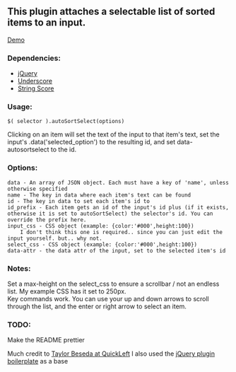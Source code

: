 ## This plugin attaches a selectable list of sorted items to an input.

[Demo](http://jsfiddle.net/4eRx8/)

### Dependencies:
* [jQuery](http://jquery.com)
* [Underscore](http://documentcloud.github.com/underscore/)
* [String Score](https://github.com/joshaven/string_score)
    
### Usage:
    $( selector ).autoSortSelect(options)
Clicking on an item will set the text of the input to that item's text, set the input's .data('selected_option') to the resulting id, and set data-autosortselect to the id.
    
### Options:
    data - An array of JSON object. Each must have a key of 'name', unless otherwise specified
    name - The key in data where each item's text can be found
    id - The key in data to set each item's id to
    id_prefix - Each item gets an id of the input's id plus (if it exists, otherwise it is set to autoSortSelect) the selector's id. You can override the prefix here.
    input_css - CSS object (example: {color:'#000',height:100})
        I don't think this one is required.. since you can just edit the input yourself. but.. why not.
    select_css - CSS object (example: {color:'#000',height:100})
    data-attr - the data attr of the input, set to the selected item's id
    
### Notes:
Set a max-height on the select_css to ensure a scrollbar / not an endless list. My example CSS has it set to 250px.  
Key commands work. You can use your up and down arrows to scroll through the list, and the enter or right arrow to select an item.
    
### TODO:
Make the README prettier
        
Much credit to [Taylor Beseda at QuickLeft](http://quickleft.com/blog/search-suggestions-with-string-score)
I also used the [jQuery plugin boilerplate](http://stefangabos.ro/jquery/jquery-plugin-boilerplate/) as a base
